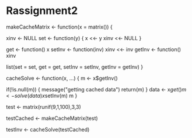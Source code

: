 # Rassignment2
makeCacheMatrix <- function(x = matrix()) {
  
  xinv <- NULL 
  set <- function(y) {
    x <<- y
    xinv <<- NULL 
  }
  
  get <- function() x
  setInv <- function(inv) xinv <<- inv 
  getInv <- function() xinv 
 
  list(set = set, get = get,
       setInv = setInv,
       getInv = getInv)
}


cacheSolve <- function(x, ...) {
  m <- x$getInv() 
 
  if(!is.null(m)) { 
    message("getting cached data")
    return(m) 
  }
  data <- x$get() 
  m <- solve(data) 
  x$setInv(m) 
  m 
}

test <- matrix(runif(9,1,100),3,3)

testCached <- makeCacheMatrix(test)

testInv <- cacheSolve(testCached)
